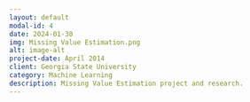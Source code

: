 ```yaml
---
layout: default
modal-id: 4
date: 2024-01-30
img: Missing Value Estimation.png
alt: image-alt
project-date: April 2014
client: Georgia State University
category: Machine Learning
description: Missing Value Estimation project and research.
---
```

